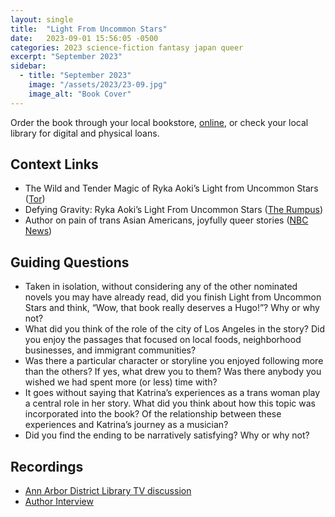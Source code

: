```yaml
---
layout: single
title:  "Light From Uncommon Stars"
date:   2023-09-01 15:56:05 -0500
categories: 2023 science-fiction fantasy japan queer
excerpt: "September 2023"
sidebar:
  - title: "September 2023"
    image: "/assets/2023/23-09.jpg"
    image_alt: "Book Cover"
---
```


Order the book through your local bookstore, [online][buy], or check your local library for digital and physical loans. 

## Context Links
- The Wild and Tender Magic of Ryka Aoki’s Light from Uncommon Stars ([Tor][tor])
- Defying Gravity: Ryka Aoki’s Light From Uncommon Stars ([The Rumpus][rumpus])
- Author on pain of trans Asian Americans, joyfully queer stories ([NBC News][nbc])

## Guiding Questions
- Taken in isolation, without considering any of the other nominated novels you may have already read, did you finish Light from Uncommon Stars and think, “Wow, that book really deserves a Hugo!”? Why or why not?
- What did you think of the role of the city of Los Angeles in the story? Did you enjoy the passages that focused on local foods, neighborhood businesses, and immigrant communities?
- Was there a particular character or storyline you enjoyed following more than the others? If yes, what drew you to them? Was there anybody you wished we had spent more (or less) time with?
- It goes without saying that Katrina’s experiences as a trans woman play a central role in her story. What did you think about how this topic was incorporated into the book? Of the relationship between these experiences and Katrina’s journey as a musician?
- Did you find the ending to be narratively satisfying? Why or why not?

## Recordings
- [Ann Arbor District Library TV discussion][aadl]
- [Author Interview][author-interview]

[buy]: https://bookshop.org/lists/2023-picks
[tor]: https://www.tor.com/2021/10/07/book-reviews-ryka-aoki-light-from-uncommon-stars/
[rumpus]: https://therumpus.net/2022/01/18/light-from-uncommon-stars-by-ryka-aoki/
[nbc]: https://www.nbcnews.com/news/asian-america/author-pain-trans-asian-americans-joyfully-queer-stories-rcna1998
[aadl]: www.youtube.com/@AADL
[author-interview]: https://www.instagram.com/unerasedbc/